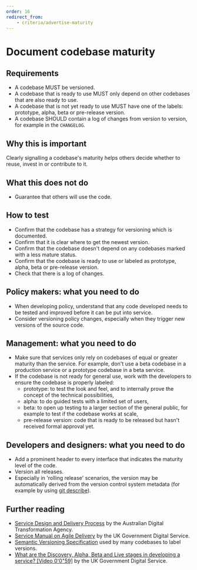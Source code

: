 ```yaml
---
order: 16
redirect_from:
    - criteria/advertise-maturity
---
```

# Document codebase maturity

<!-- SPDX-License-Identifier: CC0-1.0 -->
<!-- written in 2019 - 2022 by The Foundation for Public Code <info@publiccode.net> -->

## Requirements

* A codebase MUST be versioned.
* A codebase that is ready to use MUST only depend on other codebases that are also ready to use.
* A codebase that is not yet ready to use MUST have one of the labels: prototype, alpha, beta or pre-release version.
* A codebase SHOULD contain a log of changes from version to version, for example in the `CHANGELOG`.

## Why this is important

Clearly signalling a codebase's maturity helps others decide whether to reuse, invest in or contribute to it.

## What this does not do

* Guarantee that others will use the code.

## How to test

* Confirm that the codebase has a strategy for versioning which is documented.
* Confirm that it is clear where to get the newest version.
* Confirm that the codebase doesn't depend on any codebases marked with a less mature status.
* Confirm that the codebase is ready to use or labeled as prototype, alpha, beta or pre-release version.
* Check that there is a log of changes.

## Policy makers: what you need to do

* When developing policy, understand that any code developed needs to be tested and improved before it can be put into service.
* Consider versioning policy changes, especially when they trigger new versions of the source code.

## Management: what you need to do

* Make sure that services only rely on codebases of equal or greater maturity than the service. For example, don't use a beta codebase in a production service or a prototype codebase in a beta service.
* If the codebase is not ready for general use, work with the developers to ensure the codebase is properly labeled:
  * prototype: to test the look and feel, and to internally prove the concept of the technical possibilities,
  * alpha: to do guided tests with a limited set of users,
  * beta: to open up testing to a larger section of the general public, for example to test if the codebase works at scale,
  * pre-release version: code that is ready to be released but hasn't received formal approval yet.

## Developers and designers: what you need to do

* Add a prominent header to every interface that indicates the maturity level of the code.
* Version all releases.
* Especially in 'rolling release' scenarios, the version may be automatically derived from the version control system metadata (for example by using [git describe](https://git-scm.com/docs/git-describe)).

## Further reading

* [Service Design and Delivery Process](https://www.dta.gov.au/help-and-advice/build-and-improve-services/service-design-and-delivery-process) by the Australian Digital Transformation Agency.
* [Service Manual on Agile Delivery](https://www.gov.uk/service-manual/agile-delivery) by the UK Government Digital Service.
* [Semantic Versioning Specification](https://semver.org/) used by many codebases to label versions.
* [What are the Discovery, Alpha, Beta and Live stages in developing a service? [Video 0'0"59]](https://www.youtube.com/watch?v=_cyI7DMhgYc) by the UK Government Digital Service.
